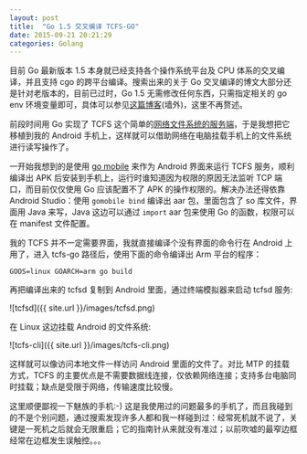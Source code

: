 ```yaml
---
layout: post
title:  "Go 1.5 交叉编译 TCFS-GO"
date: 2015-09-21 20:21:29
categories: Golang
---
```


目前 Go 最新版本 1.5 本身就已经支持各个操作系统平台及 CPU 体系的交叉编译，并且支持 cgo 的跨平台编译。搜索出来的关于 Go 交叉编译的博文大部分还是针对老版本的，目前已过时，Go 1.5 无需修改任何东西，只需指定相关的 go env 环境变量即可，具体可以参见[这篇博客](https://medium.com/@rakyll/go-1-5-cross-compilation-488092ba44ec)(墙外)，这里不再赘述。

前段时间用 Go 实现了 TCFS 这个简单的[网络文件系统的服务端](https://github.com/hmgle/tcfs-go)，于是我想把它移植到我的 Android 手机上，这样就可以借助网络在电脑挂载手机上的文件系统进行读写操作了。

一开始我想到的是使用 [go mobile](https://github.com/golang/mobile/) 来作为 Android 界面来运行 TCFS 服务，顺利编译出 APK 后安装到手机上，运行时谁知道因为权限的原因无法监听 TCP 端口，而目前仅仅使用 Go 应该配置不了 APK 的操作权限的。解决办法还得依靠 Android Studio：使用 `gomobile bind` 编译出 aar 包，里面包含了 so 库文件，界面用 Java 来写，Java 这边可以通过 `import` aar 包来使用 Go 的函数，权限可以在 manifest 文件配置。

我的 TCFS 并不一定需要界面，我就直接编译个没有界面的命令行在 Android 上用了，进入 tcfs-go 路径后，使用下面的命令编译出 Arm 平台的程序：

```
GOOS=linux GOARCH=arm go build
```

再把编译出来的 tcfsd 复制到 Android 里面，通过终端模拟器来启动 tcfsd 服务:

![tcfsd]({{ site.url }}/images/tcfsd.png)

在 Linux 这边挂载 Android 的文件系统:

![tcfs-cli]({{ site.url }}/images/tcfs-cli.png)

这样就可以像访问本地文件一样访问 Android 里面的文件了。对比 MTP 的挂载方式，TCFS 的主要优点是不需要数据线连接，仅依赖网络连接；支持多台电脑同时挂载；缺点是受限于网络，传输速度比较慢。

这里顺便鄙视一下魅族的手机:-) 这是我使用过的问题最多的手机了，而且我碰到的不是个别问题，通过搜索发现许多人都和我一样碰到过：经常死机就不说了，关键是一死机之后就会无限重启；它的指南针从来就没有准过；以前吹嘘的最窄边框经常在边框发生误触控。。。

